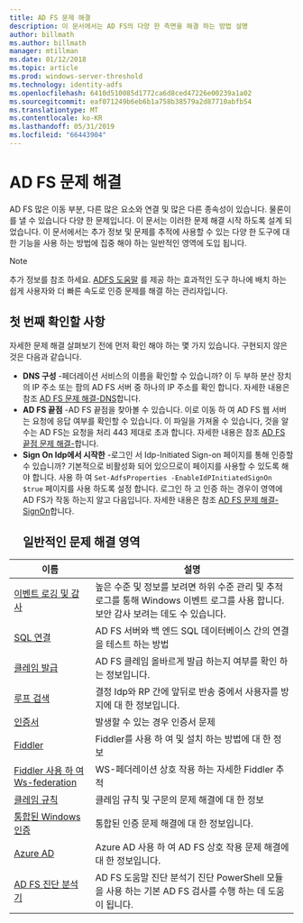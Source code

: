 ```yaml
---
title: AD FS 문제 해결
description: 이 문서에서는 AD FS의 다양 한 측면을 해결 하는 방법 설명
author: billmath
ms.author: billmath
manager: mtillman
ms.date: 01/12/2018
ms.topic: article
ms.prod: windows-server-threshold
ms.technology: identity-adfs
ms.openlocfilehash: 6410d510085d1772ca6d8ced47226e00239a1a02
ms.sourcegitcommit: eaf071249b6eb6b1a758b38579a2d87710abfb54
ms.translationtype: MT
ms.contentlocale: ko-KR
ms.lasthandoff: 05/31/2019
ms.locfileid: "66443904"
---
```

# <a name="troubleshooting-ad-fs"></a>AD FS 문제 해결
AD FS 많은 이동 부분, 다른 많은 요소와 연결 및 많은 다른 종속성이 있습니다.  물론이를 낼 수 있습니다 다양 한 문제입니다.  이 문서는 이러한 문제 해결 시작 하도록 설계 되었습니다.  이 문서에서는 추가 정보 및 문제를 추적에 사용할 수 있는 다양 한 도구에 대 한 기능을 사용 하는 방법에 집중 해야 하는 일반적인 영역에 도입 됩니다.  

>[!NOTE]
>추가 정보를 참조 하세요. [ADFS 도움말](http://adfshelp.microsoft.com) 를 제공 하는 효과적인 도구 하나에 배치 하는 쉽게 사용자와 더 빠른 속도로 인증 문제를 해결 하는 관리자입니다. 


## <a name="what-to-check-first"></a>첫 번째 확인할 사항
자세한 문제 해결 살펴보기 전에 먼저 확인 해야 하는 몇 가지 있습니다.  구현되지 않은 것은 다음과 같습니다.
- **DNS 구성** -페더레이션 서비스의 이름을 확인할 수 있습니까?  이 두 부하 분산 장치의 IP 주소 또는 팜의 AD FS 서버 중 하나의 IP 주소를 확인 합니다.  자세한 내용은 참조 [AD FS 문제 해결-DNS](ad-fs-tshoot-dns.md)합니다.
- **AD FS 끝점** -AD FS 끝점을 찾아볼 수 있습니다.  이로 이동 하 여 AD FS 웹 서버는 요청에 응답 여부를 확인할 수 있습니다.  이 파일을 가져올 수 있습니다, 것을 알 수는 AD FS는 요청을 처리 443 제대로 초과 합니다.  자세한 내용은 참조 [AD FS 끝점 문제 해결-](ad-fs-tshoot-endpoints.md)합니다.
- **Sign On Idp에서 시작한** -로그인 서 Idp-Initiated Sign-on 페이지를 통해 인증할 수 있습니까?  기본적으로 비활성화 되어 있으므로이 페이지를 사용할 수 있도록 해야 합니다.  사용 하 여 `Set-AdfsProperties -EnableIdPInitiatedSignOn $true` 페이지를 사용 하도록 설정 합니다.  로그인 하 고 인증 하는 경우이 영역에 AD FS가 작동 하는지 알고 다음입니다.  자세한 내용은 참조 [AD FS 문제 해결-SignOn](ad-fs-tshoot-initiatedsignon.md)합니다.
  ##  <a name="common-troubleshooting-areas"></a>일반적인 문제 해결 영역

|이름|설명|
|-----|-----|
|[이벤트 로깅 및 감사](ad-fs-tshoot-logging.md)|높은 수준 및 정보를 보려면 하위 수준 관리 및 추적 로그를 통해 Windows 이벤트 로그를 사용 합니다.  보안 감사 보려는 데도 수 있습니다.|
|[SQL 연결](ad-fs-tshoot-sql.md)|AD FS 서버와 백 엔드 SQL 데이터베이스 간의 연결을 테스트 하는 방법|
|[클레임 발급](ad-fs-tshoot-claims-issuance.md)|AD FS 클레임 올바르게 발급 하는지 여부를 확인 하는 정보입니다.|
|[루프 검색](ad-fs-tshoot-loop.md)|결정 Idp와 RP 간에 앞뒤로 반송 중에서 사용자를 방지에 대 한 정보입니다.|
|[인증서](ad-fs-tshoot-certs.md)|발생할 수 있는 경우 인증서 문제|
|[Fiddler](ad-fs-tshoot-fiddler.md)|Fiddler를 사용 하 여 및 설치 하는 방법에 대 한 정보|
|[Fiddler 사용 하 여 Ws-federation](ad-fs-tshoot-fiddler-ws-fed.md)|WS-페더레이션 상호 작용 하는 자세한 Fiddler 추적|
|[클레임 규칙](ad-fs-tshoot-claims-rules.md)|클레임 규칙 및 구문의 문제 해결에 대 한 정보|
|[통합된 Windows 인증](ad-fs-tshoot-iwa.md)|통합된 인증 문제 해결에 대 한 정보입니다.|
|[Azure AD](ad-fs-tshoot-azure.md)|Azure AD 사용 하 여 AD FS 상호 작용 문제 해결에 대 한 정보입니다.|
|[AD FS 진단 분석기](ad-fs-diagnostics-analyzer.md)|AD FS 도움말 진단 분석기 진단 PowerShell 모듈을 사용 하는 기본 AD FS 검사를 수행 하는 데 도움이 됩니다. 